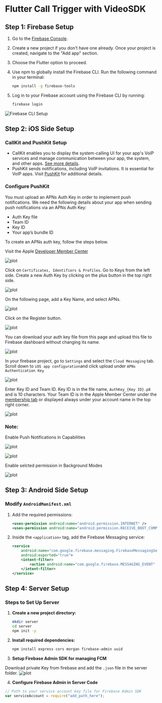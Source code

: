 # Flutter Call Trigger with VideoSDK

## Step 1: Firebase Setup

1. Go to the [Firebase Console](https://console.firebase.google.com/).
2. Create a new project if you don't have one already. Once your project is created, navigate to the "Add app" section.
3. Choose the Flutter option to proceed.
4. Use npm to globally install the Firebase CLI. Run the following command in your terminal:

   ```bash
   npm install -g firebase-tools
   ```

5. Log in to your Firebase account using the Firebase CLI by running:

   ```bash
   firebase login
   ```

![Firebase CLI Setup](./assets/image-9.png)

## Step 2: iOS Side Setup

### CallKit and PushKit Setup

- CallKit enables you to display the system-calling UI for your app's VoIP services and manage communication between your app, the system, and other apps. [See more details](https://developer.apple.com/documentation/callkit).
- PushKit sends notifications, including VoIP invitations. It is essential for VoIP apps. Visit [PushKit](https://developer.apple.com/documentation/pushkit) for additional details.

### Configure PushKit

You must upload an APNs Auth Key in order to implement push notifications. We need the following details about your app when sending push notifications via an APNs Auth Key:

- Auth Key file
- Team ID
- Key ID
- Your app’s bundle ID

To create an APNs auth key, follow the steps below.

Visit the Apple [Developer Member Center](https://developer.apple.com/account/)

![plot](./assets/image-4.png)

Click on `Certificates, Identifiers & Profiles`. Go to Keys from the left side. Create a new Auth Key by clicking on the plus button in the top right side.

![plot](./assets/image-5.png)

On the following page, add a Key Name, and select APNs.

![plot](./assets/image-6.png)

Click on the Register button.

![plot](./assets/image-7.png)

You can download your auth key file from this page and upload this file to Firebase dashboard without changing its name.

![plot](./assets/image-8.png)

In your firebase project, go to `Settings` and select the `Cloud Messaging` tab. Scroll down to `iOS app configuration`and click upload under `APNs Authentication Key`

![plot](./assets/FIR_1.png)

Enter Key ID and Team ID. Key ID is in the file name, `AuthKey_{Key ID}.p8` and is 10 characters. Your Team ID is in the Apple Member Center under the [membership tab](https://developer.apple.com/account/#/membership) or displayed always under your account name in the top right corner.

![plot](./assets/FIR_2.png)

### Note:

Enable Push Notifications in Capabilities

![plot](./assets/xcd-2.png)

![plot](./assets/xcd-3.png)

Enable selcted permission in Background Modes

![plot](./assets/xcd-1.png)
## Step 3: Android Side Setup

### Modify `AndroidManifest.xml`

1. Add the required permissions:

   ```xml
   <uses-permission android:name="android.permission.INTERNET" />
   <uses-permission android:name="android.permission.RECEIVE_BOOT_COMPLETED" />
   ```

2. Inside the `<application>` tag, add the Firebase Messaging service:

   ```xml
   <service
       android:name="com.google.firebase.messaging.FirebaseMessagingService"
       android:exported="true">
       <intent-filter>
           <action android:name="com.google.firebase.MESSAGING_EVENT" />
       </intent-filter>
   </service>
   ```

## Step 4: Server Setup

### Steps to Set Up Server

1. **Create a new project directory:**
   ```bash
   mkdir server
   cd server
   npm init -y
   ```

2. **Install required dependencies:**
   ```bash
   npm install express cors morgan firebase-admin uuid
   ```
3.  **Setup Firebase Admin SDK for managing FCM**

Download private Key from firebase and add the `.json` file in the server folder.
![plot](https://cdn.videosdk.live/docs/images/android/call_keep/firebase_server_sdk.jpeg)

4.  **Configure Firebase Admin in Server Code**

```js
// Path to your service account key file for Firebase Admin SDK
var serviceAccount = require("add_path_here");
```
